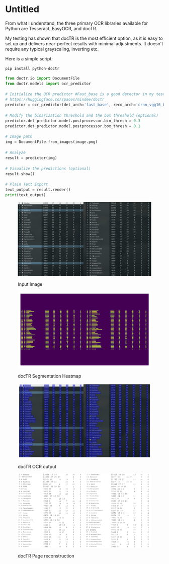 # Untitled

From what I understand, the three primary OCR libraries available for Python are Tesseract, EasyOCR, and docTR.

My testing has shown that docTR is the most efficient option, as it is easy to set up and delivers near-perfect results with minimal adjustments. It doesn't require any typical grayscaling, inverting etc.

Here is a simple script:

```python
pip install python-doctr
```

```python
from doctr.io import DocumentFile
from doctr.models import ocr_predictor

# Initialize the OCR predictor #Fast_base is a good detector in my tests
# https://huggingface.co/spaces/mindee/doctr
predictor = ocr_predictor(det_arch='fast_base', reco_arch='crnn_vgg16_bn', pretrained=True)

# Modify the binarization threshold and the box threshold (optional)
predictor.det_predictor.model.postprocessor.bin_thresh = 0.3
predictor.det_predictor.model.postprocessor.box_thresh = 0.1

# Image path
img = DocumentFile.from_images(image.png)

# Analyze
result = predictor(img)

# Visualize the predictions (optional)
result.show()

# Plain Text Export
text_output = result.render() 
print(text_output)
```

<figure><img src="../../.gitbook/assets/b45852455239da595c31458e85bbda43a768b288b5d78c7c3e315815.jpg" alt=""><figcaption><p>Input Image</p></figcaption></figure>

<figure><img src="../../.gitbook/assets/9d6afaeedcd0ce98bed711cb93735a7997547e43b0196d31b200cb5e.png" alt=""><figcaption><p>docTR Segmentation Heatmap</p></figcaption></figure>

<figure><img src="../../.gitbook/assets/4ea030bdff63d12e3a28ddb0c8d91062e7a30ef275e7092546ded374.png" alt=""><figcaption><p>docTR OCR output</p></figcaption></figure>

<figure><img src="../../.gitbook/assets/f5b3c385ac82cc2837ccc018e5b704c8f1cdbea3783b82d80db9c7cc.jpg" alt=""><figcaption><p>docTR Page reconstruction</p></figcaption></figure>
